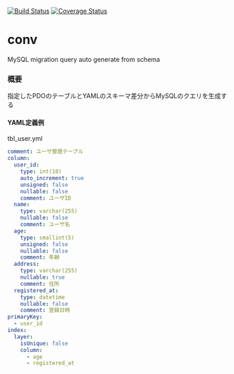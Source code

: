 [![Build Status](https://travis-ci.org/howyi/conv.svg?branch=master)](https://travis-ci.org/howyi/conv)
[![Coverage Status](https://coveralls.io/repos/github/howyi/conv/badge.svg?branch=master#konbu)](https://coveralls.io/github/howyi/conv?branch=master)
# conv
MySQL migration query auto generate from schema

### 概要
指定したPDOのテーブルとYAMLのスキーマ差分からMySQLのクエリを生成する

#### YAML定義例
tbl_user.yml
```yaml
comment: ユーザ管理テーブル
column:
  user_id:
    type: int(10)
    auto_increment: true
    unsigned: false
    nullable: false
    comment: ユーザID
  name:
    type: varchar(255)
    nullable: false
    comment: ユーザ名
  age:
    type: smallint(5)
    unsigned: false
    nullable: false
    comment: 年齢
  address:
    type: varchar(255)
    nullable: true
    comment: 住所
  registered_at:
    type: datetime
    nullable: false
    comment: 登録日時
primaryKey:
  - user_id
index:
  layer:
    isUnique: false
    column:
      - age
      - registered_at

```
